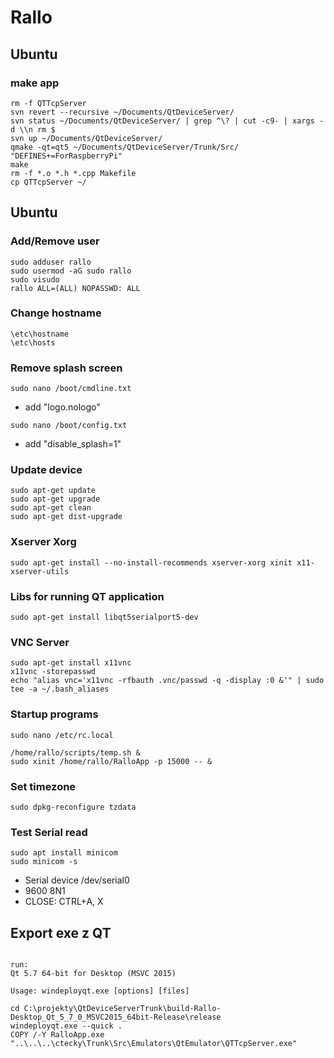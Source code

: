 # Rallo

## Ubuntu
### make app
```
rm -f QTTcpServer
svn revert --recursive ~/Documents/QtDeviceServer/
svn status ~/Documents/QtDeviceServer/ | grep ^\? | cut -c9- | xargs -d \\n rm $
svn up ~/Documents/QtDeviceServer/
qmake -qt=qt5 ~/Documents/QtDeviceServer/Trunk/Src/ "DEFINES+=ForRaspberryPi"
make
rm -f *.o *.h *.cpp Makefile
cp QTTcpServer ~/
```

## Ubuntu
### Add/Remove user
```
sudo adduser rallo
sudo usermod -aG sudo rallo
sudo visudo
rallo ALL=(ALL) NOPASSWD: ALL
```
### Change hostname
```
\etc\hostname
\etc\hosts
```
### Remove splash screen
```
sudo nano /boot/cmdline.txt
```
- add "logo.nologo"
```
sudo nano /boot/config.txt
```
 - add "disable_splash=1"
### Update device
```
sudo apt-get update
sudo apt-get upgrade
sudo apt-get clean
sudo apt-get dist-upgrade
```
### Xserver Xorg
```
sudo apt-get install --no-install-recommends xserver-xorg xinit x11-xserver-utils
```
### Libs for running QT application
```
sudo apt-get install libqt5serialport5-dev
```
### VNC Server
```
sudo apt-get install x11vnc
x11vnc -storepasswd
echo "alias vnc='x11vnc -rfbauth .vnc/passwd -q -display :0 &'" | sudo tee -a ~/.bash_aliases
```
### Startup programs
```
sudo nano /etc/rc.local 

/home/rallo/scripts/temp.sh &
sudo xinit /home/rallo/RalloApp -p 15000 -- &
```
### Set timezone
```
sudo dpkg-reconfigure tzdata
```
### Test Serial read

```
sudo apt install minicom
sudo minicom -s
```
 - Serial device /dev/serial0
 - 9600 8N1
 - CLOSE: CTRL+A, X
 

## Export exe z QT

```

run:
Qt 5.7 64-bit for Desktop (MSVC 2015)

Usage: windeployqt.exe [options] [files]

cd C:\projekty\QtDeviceServerTrunk\build-Rallo-Desktop_Qt_5_7_0_MSVC2015_64bit-Release\release
windeployqt.exe --quick .
COPY /-Y RalloApp.exe "..\..\..\ctecky\Trunk\Src\Emulators\QtEmulator\QTTcpServer.exe"

```
